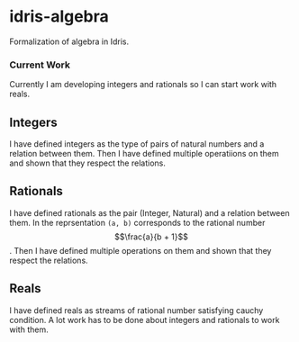 # idris-algebra
Formalization of algebra in Idris.

### Current Work
Currently I am developing integers and rationals so I can start work with
reals.

## Integers 
I have defined integers as the type of pairs of natural numbers and a relation between them.
Then I have defined multiple operatiions on them and shown that they respect the relations.

## Rationals
I have defined rationals as the pair (Integer, Natural) and a relation between them. In the 
reprsentation ``(a, b)`` corresponds to the rational number $$\frac{a}{b + 1}$$.
Then I have defined multiple operations on them and shown that they respect the relations.

## Reals
I have defined reals as streams of rational number satisfying cauchy condition.
A lot work has to be done about integers and rationals to work with them. 
